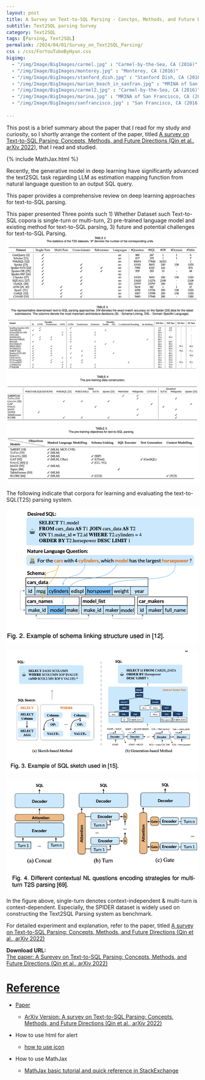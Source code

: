 ```yaml
---
layout: post
title: A Survey on Text-to-SQL Parsing - Conctps, Methods, and Future Directions
subtitle: Text2SQL parsing Survey
category: Text2SQL
tags: [Parsing, Text2SQL]
permalink: /2024/04/01/Survey_on_Text2SQL_Parsing/
css : /css/ForYouTubeByHyun.css
bigimg: 
  - "/img/Image/BigImages/carmel.jpg" : "Carmel-by-the-Sea, CA (2016)"
  - "/img/Image/BigImages/monterey.jpg" : "Monterey, CA (2016)"
  - "/img/Image/BigImages/stanford_dish.jpg" : "Stanford Dish, CA (2016)"
  - "/img/Image/BigImages/marian_beach_in_sanfran.jpg" : "MRINA of San Francisco, CA (2016)"
  - "/img/Image/BigImages/carmel2.jpg" : "Carmel-by-the-Sea, CA (2016)"
  - "/img/Image/BigImages/marina.jpg" : "MRINA of San Francisco, CA (2016)"
  - "/img/Image/BigImages/sanfrancisco.jpg" : "San Francisco, CA (2016)"
  
---
```


This post is a brief summary about the paper that I read for my study and curiosity, so I shortly arrange the content of the paper, titled [A survey on Text-to-SQL Parsing: Concepts, Methods, and Future Directions (Qin et al., arXiv 2022)](https://arxiv.org/abs/2208.13629), that I read and studied. 

{% include MathJax.html %}

Recently, the generative model in deep learning have significantly advanced the text2SQL task regarding LLM as estimation mapping function from natural language question to an output SQL query.

This paper provides a comprehensive review on deep learning approaches for text-to-SQL parsing.

This paper presented Three points such 1) Whether Dataset such Text-to-SQL copora is single-turn or multi-turn, 2) pre-trained language model and existing method for text-to-SQL parsing, 3) future and potential challenges for text-to-SQL Parsing.
![Qin et al., arXiv 2023](/img/Image/NaturalLanguageProcessing/Papers/Text2SQL/2024-04-01-Survey_on_Text2SQL_Parsing/text2SQL_survey_dataset_table2.png)
![Qin et al., arXiv 2023](/img/Image/NaturalLanguageProcessing/Papers/Text2SQL/2024-04-01-Survey_on_Text2SQL_Parsing/text2SQL_survey_dataset_table3.png)
![Qin et al., arXiv 2023](/img/Image/NaturalLanguageProcessing/Papers/Text2SQL/2024-04-01-Survey_on_Text2SQL_Parsing/text2SQL_survey_dataset_table4.png)
![Qin et al., arXiv 2023](/img/Image/NaturalLanguageProcessing/Papers/Text2SQL/2024-04-01-Survey_on_Text2SQL_Parsing/text2SQL_survey_dataset_table5.png)

The following indicate that corpora for learning and evaluating the text-to-SQL(T2S) parsing system.

![Qin et al., arXiv 2023](/img/Image/NaturalLanguageProcessing/Papers/Text2SQL/2024-04-01-Survey_on_Text2SQL_Parsing/text2SQL_survey_dataset_figure2.png)


![Qin et al., arXiv 2023](/img/Image/NaturalLanguageProcessing/Papers/Text2SQL/2024-04-01-Survey_on_Text2SQL_Parsing/text2SQL_survey_dataset_figure3.png)

![Qin et al., arXiv 2023](/img/Image/NaturalLanguageProcessing/Papers/Text2SQL/2024-04-01-Survey_on_Text2SQL_Parsing/text2SQL_survey_dataset_figure4.png)

In the figure above, single-turn denotes context-independent & multi-turn is context-dependent. Especially, the SPIDER dataset is widely used on constructing the Text2SQL Parsing system as benchmark.

For detailed experiment and explanation, refer to the paper, titled [A survey on Text-to-SQL Parsing: Concepts, Methods, and Future Directions (Qin et al., arXiv 2022)](https://arxiv.org/abs/2208.13629)

<div class="alert alert-success" role="alert"><i class="fa fa-paperclip fa-lg"></i> <b>Download URL: </b><br>
  <a href="https://arxiv.org/abs/2208.13629">The paper: A Surevey on Text-to-SQL Parsing: Concepts, Methods, and Future Directions (Qin et al., arXiv 2022)</div>

# Reference 

- Paper 
  - [ArXiv Version: A survey on Text-to-SQL Parsing: Concepts, Methods, and Future Directions (Qin et al., arXiv 2022)](https://arxiv.org/abs/2208.13629)
  
- How to use html for alert
  - [how to use icon](http://idratherbewriting.com/documentation-theme-jekyll/mydoc_icons.html)
 
- How to use MathJax 
  - [MathJax basic tutorial and quick reference in StackExchange](https://math.meta.stackexchange.com/questions/5020/mathjax-basic-tutorial-and-quick-reference)

